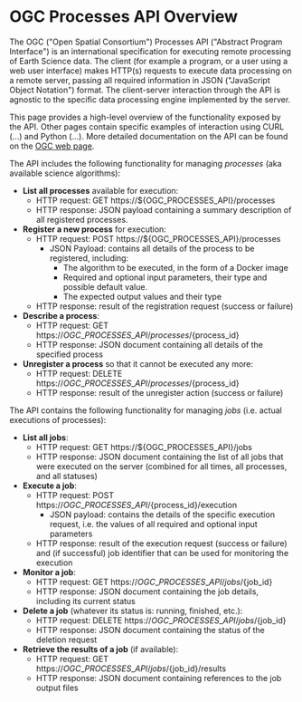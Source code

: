 # OGC Processes API Overview

The OGC ("Open Spatial Consortium") Processes API ("Abstract Program Interface") is an international specification for executing remote processing of Earth Science data. The client (for example a program, or a user using a web user interface) makes HTTP(s) requests to execute data processing on a remote server, passing all required information in JSON ("JavaScript Object Notation") format. The client-server interaction through the API is agnostic to the specific data processing engine implemented by the server.

This page provides a high-level overview of the functionality exposed by the API. Other pages contain specific examples of interaction using CURL (...) and Python (...). More detailed documentation on the API can be found on the [OGC web page](https://ogcapi.ogc.org/processes/).

The API includes the following functionality for managing _processes_ (aka available science algorithms):

* **List all processes** available for execution:
  * HTTP request:  GET https://${OGC\_PROCESSES\_API}/processes
  * HTTP response: JSON payload containing a summary description of all registered processes.
* **Register a new process** for execution:
  * HTTP request: POST https://${OGC\_PROCESSES\_API}/processes
    * JSON Payload: contains all details of the process to be registered, including:
      * The algorithm to be executed, in the form of a Docker image
      * Required and optional input parameters, their type and possible default value.
      * The expected output values and their type
  * HTTP response: result of the registration request (success or failure)
* **Describe a process**:
  * HTTP request: GET https://${OGC\_PROCESSES\_API}/processes/${process\_id}
  * HTTP response: JSON document containing all details of the specified process
* **Unregister a process** so that it cannot be executed any more:
  * HTTP request: DELETE https://${OGC\_PROCESSES\_API}/processes/${process\_id}
  * HTTP response: result of the unregister action (success or failure)

The API contains the following functionality for managing _jobs_ (i.e. actual executions of processes):

* **List all  jobs**:
  * HTTP request:  GET https://${OGC\_PROCESSES\_API}/jobs
  * HTTP response: JSON document containing the list of all jobs that were executed on the server (combined for all times, all processes, and all statuses)
* **Execute a job**:
  * HTTP request: POST https://${OGC\_PROCESSES\_API}/${process\_id}/execution
    * JSON payload: contains the details of the specific execution request, i.e. the values of all required and optional input parameters
  * HTTP response:  result of the execution request (success or failure) and (if successful) job identifier that can be used for monitoring the execution
* **Monitor a job**:
  * HTTP request: GET https://${OGC\_PROCESSES\_API}/jobs/${job\_id}
  * HTTP response: JSON document containing the job details, including its current status
* **Delete a job** (whatever its status is: running, finished, etc.):
  * HTTP request: DELETE https://${OGC\_PROCESSES\_API}/jobs/${job\_id}
  * HTTP response: JSON document containing the status of the deletion request
* **Retrieve the results of a job** (if available):
  * HTTP request: GET https://${OGC\_PROCESSES\_API}/jobs/${job\_id}/results
  * HTTP response: JSON document containing references to the job output files



